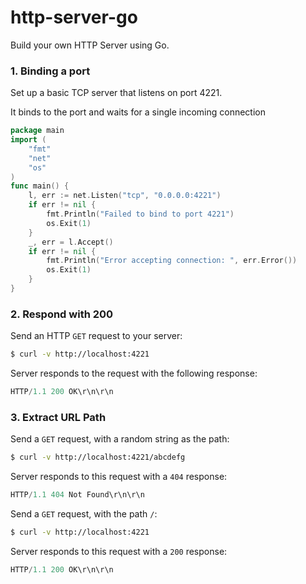# http-server-go
Build your own HTTP Server using Go. 

### 1. Binding a port

Set up a basic TCP server that listens on port 4221.

It binds to the port and waits for a single incoming connection
```go
package main
import (
    "fmt"
    "net"
    "os"
) 
func main() {
    l, err := net.Listen("tcp", "0.0.0.0:4221")
    if err != nil {
        fmt.Println("Failed to bind to port 4221")
        os.Exit(1)
    }
    _, err = l.Accept()
    if err != nil {
        fmt.Println("Error accepting connection: ", err.Error())
        os.Exit(1)
    }
}
```

### 2. Respond with 200

Send an HTTP `GET` request to your server:

```bash
$ curl -v http://localhost:4221
```

Server responds to the request with the following response:

```javascript
HTTP/1.1 200 OK\r\n\r\n
```

### 3. Extract URL Path

Send a `GET` request, with a random string as the path:

```bash
$ curl -v http://localhost:4221/abcdefg
```

Server responds to this request with a `404` response:

```javascript
HTTP/1.1 404 Not Found\r\n\r\n
```

Send a `GET` request, with the path `/`:

```bash
$ curl -v http://localhost:4221
```

Server responds to this request with a `200` response:

```javascript
HTTP/1.1 200 OK\r\n\r\n